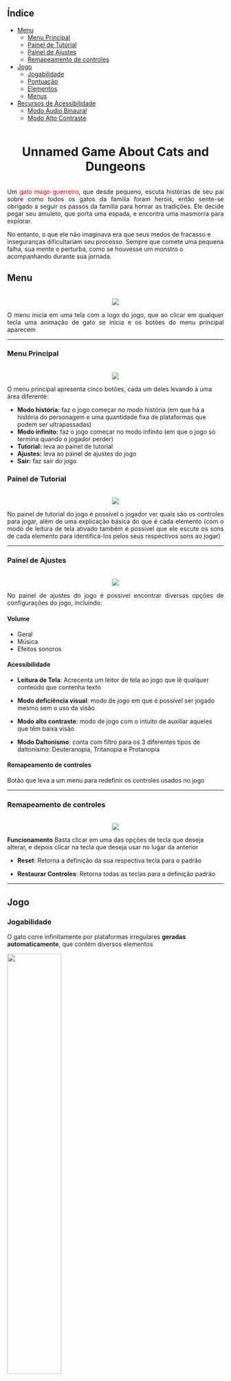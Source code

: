 <head> 
  <style>
    #titulo{
      display: flex;
    }
    inRainbows{
      animation: trocaCores 5s infinite;
    }
    @keyframes trocaCores {
    0% { color: red; }
    25% { color: blue; }
    50% { color: green; }
    75% { color: yellow; }
    100% { color: red; }
}
  </style> 
<head>

  ## Índice

-  [Menu](#Menu)
    - [Menu Principal](#menu-principal)
    - [Painel de Tutorial](#painel-de-tutorial)
    - [Painel de Ajustes](#painel-de-ajustes)
    - [Remapeamento de controles](#remapeamento-de-controles-1)
-  [Jogo](#Jogo)
    - [Jogabilidade](#jogabilidade)
    - [Pontuação](#pontuação)
    - [Elementos](#elementos)
    - [Menus](#menus)
-  [Recursos de Acessibilidade](#Modos-de-acessibilidade)
    - [Modo Áudio Binaural](#modo-audio-binaural)
    - [Modo Alto Contraste](#modo-alto-contraste)


<div ID="titulo">
    <h1  align="center">Unnamed Game About Cats and Dungeons</h1>
</div>
  
<p style="text-align: justify">Um <inRainbows>gato mago guerreiro</inRainbows>, que desde pequeno, escuta histórias de seu pai sobre como todos os gatos da família foram heróis, então sente-se obrigado a seguir os passos da família para honrar as tradições. Ele decide pegar seu amuleto, que porta uma espada, e encontra uma masmorra para explorar. 

No entanto, o que ele não imaginava era que seus medos de fracasso e inseguranças dificultariam seu processo. Sempre que comete uma pequena falha, sua mente o perturba, como se houvesse um monstro o acompanhando durante sua jornada.</p>

## Menu
  <p align="center">
    <br>
    <img src="readmeAssets/MenuJogo.png">
  </p>
  <p align="justify"> O menu inicia em uma tela com a logo do jogo, que ao clicar em qualquer tecla uma animação de gato se inicia e os botões do menu principal aparecem</p>

  ___

### Menu Principal
  <p align="center">
    <br>
    <img src="readmeAssets/MenuPrincipal.png">
  </p>
  <p align="justify">

  O menu principal apresenta cinco botões, cada um deles levando à uma área diferente:</p>

  - **Modo história:** faz o jogo começar no modo história (em que há a história do personagem e uma quantidade fixa de plataformas que podem ser ultrapassadas)
  - **Modo infinito:** faz o jogo começar no modo infinito (em que o jogo só termina quando o jogador perder)
  - **Tutorial:** leva ao painel de tutorial
  - **Ajustes:** leva ao painel de ajustes do jogo
  - **Sair:** faz sair do jogo

  ### Painel de Tutorial
  <p align="center">
    <br>
    <img src="/readmeAssets/">
  </p>
  <p align="justify">
  No painel de tutorial do jogo é possível o jogador ver quais são os controles para jogar, além de uma explicação básica do que é cada elemento (com o modo de leitura de tela ativado também é possível que ele escute os sons de cada elemento para identificá-los pelos seus respectivos sons ao jogar)</p>

  ___

### Painel de Ajustes
  <p align="center">
    <br>
    <img src="readmeAssets/MenuAjustesLeitorTela.png">
  </p>
  <p align="justify">
  No painel de ajustes do jogo é possível encontrar diversas opções de configurações do jogo, incluindo: </p>

#### Volume
  - Geral
  - Música
  - Efeitos sonoros
#### Acessibilidade
  - **Leitura de Tela**: Acrecenta um leitor de tela ao jogo que lê qualquer conteúdo que contenha texto
  - **Modo deficiência visual**: modo de jogo em que é possível ser jogado mesmo sem o uso da visão
    
  - **Modo alto contraste**: modo de jogo com o intuito de auxiliar aqueles que têm baixa visão
  
  - **Modo Daltonismo**: conta com filtro para os 3 diferentes tipos de daltonismo: Deuteranopia, Tritanopia e Protanopia
#### Remapeamento de controles
  Botão que leva a um menu para redefinir os controles usados no jogo

  ___
### Remapeamento de controles
   <p align="center">
    <br>
      <img src="readmeAssets/MenuRemapearControles.png">
  
  **Funcionamento** 
  Basta clicar em uma das opções de tecla que deseja alterar, e depois clicar na tecla que deseja usar no lugar da anterior
  - **Reset**: Retorna a definição da sua respectiva tecla para o padrão
    
  - **Restaurar Controles**: Retorna todas as teclas para a definição padrão
  </p>

___
## Jogo
### Jogabilidade
  O gato corre infinitamente por plataformas irregulares **geradas automaticamente**, que contém diversos elementos
  <!-- Imagem dele andando -->
  <img src="readmeAssets/AndandoDungeonV3.png"  width="50%" style="">

  É possível se mover em 2 direções, que variam dependendo se são plataformas **verticais** (esquerda e direita) ou **horizontais** (cima e baixo)

  <!-- Imagem dele espadando coisas -->
  <img src="readmeAssets/AtaqueV4.png"  width="40%">

  <p style="align-text: right;">Com sua <inRainbows>espada</inRainbows> o gato pode desferir ataques grandes e circulares para derrotar inimigos no seu caminho. A espada é poderosa, porém, ela não pode ser usada a todo momento</p> 
<p style="clear: both;"></p>

### Pontuação
  <!-- Imagem com enfoque nos pontos, (talvez com uma seta?) -->
  
### Elementos
  <img src="readmeAssets/Elementos.png">

#### Bons
  <!--  Flexbox com imagens com enfoque nas moedas e poder  -->
  - Moedas: aumenta pontuação geral e de moedas
  - Poder de imortalidade: deixa personagem imortal por alguns segundos
  - Poder de pontuação: faz ganhar pontuação dobrada por alguns segundos
#### Ruins
  <!-- Flexbox com imagens com enfoque nos inimigos e armadilhas -->
  - **Armadilhas**: causam dano no personagem
  - **Inimigos**: causam dano no personagem, mas podem ser atacados

### Cenários
  O jogo possui três cenários diferentes
  - Principal
  - Gelo
  - Fogo

### Menus
#### Menu de pause
  <!-- Imagem menu pause -->
  O menu de pause conta com três opções de botões diferentes, sendo eles:
  - Continuar Jogo
  - Reiniciar jogo
  - Voltar ao menu

  #### Menu de Game over
  <!-- Imagem menu gameover -->
  O menu de GameOver mostra ao jogador seu desempenho no último jogo, informando a **pontuação** adquirida, a **distância** percorrida e as **moedas** coletadas. Além de contar com duas opções de botões, sendo eles:
  - Reiniciar jogo
  - Voltar ao menu

## Recursos de acessibilidade

  ### Modo audio binaural
  <img src="readmeAssets/ModoBinaural.png" width="50%">
  
  - Áudio binaural para identificar onde estão elementos
  - Mapa somente na vertical
  - Menos elementos para não ter sobrecarga de sons

  ### Modo alto contraste
  - Cada tipo de elemento e o personagem, têm uma cor única destacada do fundo
  - Fundo tem menos destaque para destacar mais os elementos importantes

  ___
  <b>Desenvolvedores:</b> Raphael I. Bicalho de Carvalho e Luka Guimarães Fantini
